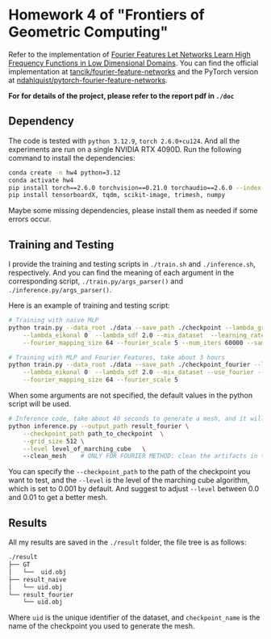 # Homework 4 of "Frontiers of Geometric Computing"

Refer to the implementation of [Fourier Features Let Networks Learn High Frequency Functions in Low Dimensional Domains](https://arxiv.org/abs/2006.10739).
You can find the official implementation at [tancik/fourier-feature-networks](https://github.com/tancik/fourier-feature-networks?tab=readme-ov-file) and 
the PyTorch version at [ndahlquist/pytorch-fourier-feature-networks](https://github.com/ndahlquist/pytorch-fourier-feature-networks).

**For for details of the project, please refer to the report pdf in `./doc`**

## Dependency

The code is tested with `python 3.12.9`, `torch 2.6.0+cu124`. And all the experiments are run on a single NVIDIA RTX 4090D.
Run the following command to install the dependencies:

```bash
conda create -n hw4 python=3.12
conda activate hw4
pip install torch==2.6.0 torchvision==0.21.0 torchaudio==2.6.0 --index-url https://download.pytorch.org/whl/cu124
pip install tensorboardX, tqdm, scikit-image, trimesh, numpy
```

Maybe some missing dependencies, please install them as needed if some errors occur.

## Training and Testing

I provide the training and testing scripts in `./train.sh` and `./inference.sh`, respectively.
And you can find the meaning of each argument in the corresponding script, `./train.py/args_parser()` and `./inference.py/args_parser()`.

Here is an example of training and testing script:

```bash
# Training with naive MLP
python train.py --data_root ./data --save_path ./checkpoint --lambda_gradient 0.5 \
    --lambda_eikonal 0  --lambda_sdf 2.0 --mix_dataset  --learning_rate 1e-4 \
    --fourier_mapping_size 64 --fourier_scale 5 --num_iters 60000 --sample_size 20000

# Training with MLP and Fourier Features, take about 3 hours
python train.py --data_root ./data --save_path ./checkpoint_fourier --lambda_gradient 0.5 \
    --lambda_eikonal 0  --lambda_sdf 2.0 --mix_dataset --use_fourier --learning_rate 2e-4 \
    --fourier_mapping_size 64 --fourier_scale 5
```

When some arguments are not specified, the default values in the python script will be used.

```bash
# Inference code, take about 40 seconds to generate a mesh, and it will be faster if you set a smaller `grid_size`.
python inference.py --output_path result_fourier \
    --checkpoint_path path_to_checkpoint  \
    --grid_size 512 \
    --level level_of_marching_cube   \ 
    --clean_mesh    # ONLY FOR FOURIER METHOD: clean the artifacts in the space
```

You can specify the `--checkpoint_path` to the path of the checkpoint you want to test, and the `--level` is the level of the marching cube algorithm, which is set to 0.001 by default. And suggest to adjust `--level` between 0.0 and 0.01 to get a better mesh.

## Results

All my results are saved in the `./result` folder, the file tree is as follows:

```bash
./result
├── GT
│   └──  uid.obj
├── result_naive
│   └── uid.obj
└── result_fourier
    └── uid.obj
```

Where `uid` is the unique identifier of the dataset, and `checkpoint_name` is the name of the checkpoint you used to generate the mesh.
